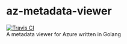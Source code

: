 # az-metadata-viewer

[![Travis CI](https://travis-ci.org/dcasati/az-metadata-viewer.svg?branch=master)](https://travis-ci.org/dcasati/az-metadata-viewer)               
A metadata viewer for Azure written in Golang

